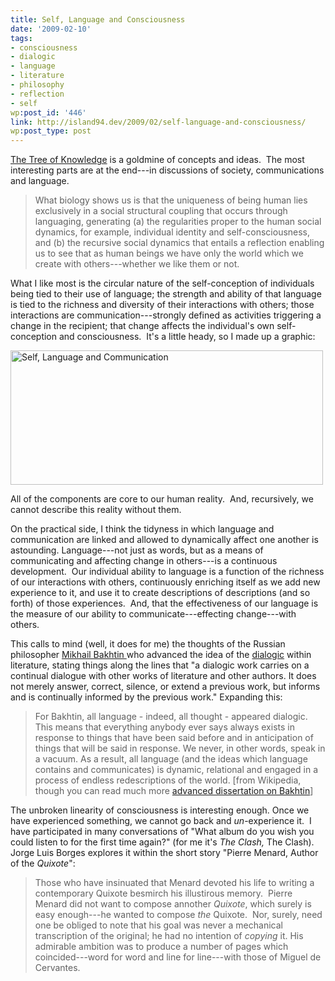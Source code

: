 ```yaml
---
title: Self, Language and Consciousness
date: '2009-02-10'
tags:
- consciousness
- dialogic
- language
- literature
- philosophy
- reflection
- self
wp:post_id: '446'
link: http://island94.dev/2009/02/self-language-and-consciousness/
wp:post_type: post
---
```


<p><a href="http://www.amazon.com/Tree-Knowledge-Humberto-R-Maturana/dp/0877736421?tag=particculturf-20">The Tree of Knowledge</a> is a goldmine of concepts and ideas.  The most interesting parts are at the end---in discussions of society, communications and language.</p>
<blockquote><p>What biology shows us is that the uniqueness of being human lies exclusively in a social structural coupling that occurs through languaging, generating (a) the regularities proper to the human social dynamics, for example, individual identity and self-consciousness, and (b) the recursive social dynamics that entails a reflection enabling us to see that as human beings we have only the world which we create with others---whether we like them or not.</p></blockquote>
<p>What I like most is the circular nature of the self-conception of individuals being tied to their use of language; the strength and ability of that language is tied to the richness and diversity of their interactions with others; those interactions are communication---strongly defined as activities triggering a change in the recipient; that change affects the individual's own self-conception and consciousness.  It's a little heady, so I made up a graphic:</p>
<p><img class="aligncenter size-medium wp-image-448" title="Self, Language and Communication" src="http://www.island94.org/wp-content/uploads/2009/02/language-self-communication-500x215.png" alt="Self, Language and Communication" width="500" height="215" /></p>
<p>All of the components are core to our human reality.  And, recursively, we cannot describe this reality without them.</p>
<p>On the practical side, I think the tidyness in which language and communication are linked and allowed to dynamically affect one another is astounding. Language---not just as words, but as a means of communicating and affecting change in others---is a continuous development.  Our individual ability to language is a function of the richness of our interactions with others, continuously enriching itself as we add new experience to it, and use it to create descriptions of descriptions (and so forth) of those experiences.  And, that the effectiveness of our language is the measure of our ability to communicate---effecting change---with others.</p>
<p>This calls to mind (well, it does for me) the thoughts of the Russian philosopher <a href="http://en.wikipedia.org/wiki/Bakhtin">Mikhail Bakhtin </a>who advanced the idea of the <a href="http://en.wikipedia.org/wiki/Dialogic">dialogic</a> within literature, stating things along the lines that "a dialogic work carries on a continual dialogue with other works of literature and other authors. It does not merely answer, correct, silence, or extend a previous work, but informs and is continually informed by the previous work." Expanding this:</p>
<blockquote><p>For Bakhtin, all language - indeed, all thought - appeared dialogic. This means that everything anybody ever says always exists in response to things that have been said before and in anticipation of things that will be said in response. We never, in other words, speak in a vacuum. As a result, all language (and the ideas which language contains and communicates) is dynamic, relational and engaged in a process of endless redescriptions of the world. [from Wikipedia, though you can read much more <a href="http://www.public.iastate.edu/~honeyl/bakhtin/thesis.html">advanced dissertation on Bakhtin</a>]</p></blockquote>
<p>The unbroken linearity of consciousness is interesting enough. Once we have experienced something, we cannot go back and <em>un</em>-experience it.  I have participated in many conversations of "What album do you wish you could listen to for the first time again?" (for me it's <em>The Clash,</em> The Clash). Jorge Luis Borges explores it within the short story "Pierre Menard, Author of the <em>Quixote</em>":</p>
<blockquote><p>Those who have insinuated that Menard devoted his life to writing a contemporary Quixote besmirch his illustirous memory.  Pierre Menard did not want to compose annother <em>Quixote</em>, which surely is easy enough---he wanted to compose <em>the</em> Quixote.  Nor, surely, need one be obliged to note that his goal was never a mechanical transcription of the original; he had no intention of <em>copying</em> it. His admirable ambition was to produce a number of pages which coincided---word for word and line for line---with those of Miguel de Cervantes.</p></blockquote>

